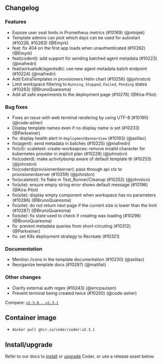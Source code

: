 ## Changelog

### Features

- Expose user seat limits in Prometheus metrics (#10169) (@mtojek)
- Template admins can pick which days can be used for autostart (#10226, #10263) (@Emyrk)
- feat: fix 404 on the first app loads when unauthenticated (#10262) (@Emyrk)
- feat(coderd): add support for sending batched agent metadata (#10223) (@mafredri)
- feat(wirtualsdk/agentsdk): use new agent metadata batch endpoint (#10224) (@mafredri)
- Add ExtraTemplates in provisioners Helm chart (#10256) (@johnstcn)
- Limit workspace filtering to `Running`, `Stopped`, `Failed`, `Pending` states (#10283) (@BrunoQuaresma)
- Add all safe experiments to the deployment page (#10276) (@Kira-Pilot)

### Bug fixes

- Fixes an issue with web terminal rendering by using UTF-8 (#10190) (@code-asher)
- Display template names even if no display name is set (#10233) (@Parkreiner)
- fix: display health alert in `DeploymentBannerView` (#10193) (@aslilac)
- fix(agent): send metadata in batches (#10225) (@mafredri)
- fix(cli): scaletest: create-worksapces: remove invalid character for kubernetes provider in implicit plan (#10228) (@johnstcn)
- fix(coderd): make activitybump aware of default template ttl (#10253) (@johnstcn)
- fix(coderd/provisionerdserver): pass through api ctx to provisionerdserver (#10259) (@johnstcn)
- fix(scaletest): fix flake in Test_Runner/Cleanup (#10252) (@johnstcn)
- fix(site): ensure empty string error shows default message (#10196) (@Kira-Pilot)
- fix(site): display empty component when workspace has no parameters (#10286) (@BrunoQuaresma)
- fix(site): do not return next page if the current size is lower than the limit (#10287) (@BrunoQuaresma)
- fix(site): fix state used to check if creating was loading (#10296) (@BrunoQuaresma)
- fix: prevent metadata queries from short-circuting (#10312) (@Parkreiner)
- fix: set K8s deployment strategy to Recreate (#10321)

### Documentation

- Mention /icons in the template documentation (#10230) (@aslilac)
- Reorganize template docs (#10297) (@matifali)

### Other changes

- Clarify external auth regex (#10243) (@ericpaulsen)
- Prevent terminal being created twice (#10200) (@code-asher)

Compare: [`v2.3.0...v2.3.1`](https://github.com/coder/coder/compare/v2.3.0...v2.3.1)

## Container image

- `docker pull ghcr.io/coder/coder:v2.3.1`

## Install/upgrade

Refer to our docs to [install](https://coder.com/docs/install) or [upgrade](https://coder.com/docs/admin/upgrade) Coder, or use a release asset below.
